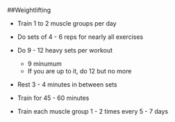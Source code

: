 ##Weightlifting
* Train 1 to 2 muscle groups per day
* Do sets of 4 - 6 reps for nearly all exercises
* Do 9 - 12 heavy sets per workout

  - 9 minumum
  - If you are up to it, do 12 but no more
* Rest 3 - 4 minutes in between sets
* Train for 45 - 60 minutes
* Train each muscle group 1 - 2 times every 5 - 7 days
